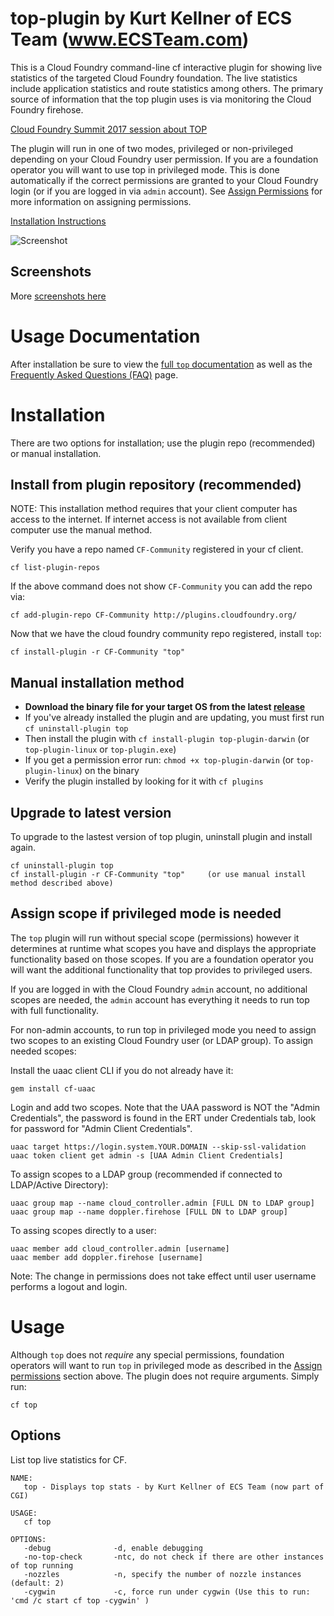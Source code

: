 # top-plugin by Kurt Kellner of ECS Team (www.ECSTeam.com)

This is a Cloud Foundry command-line cf interactive plugin for showing live statistics of the targeted Cloud Foundry foundation.
The live statistics include application statistics and route statistics among others.
The primary source of information that the top plugin uses is via monitoring the Cloud Foundry firehose.

[Cloud Foundry Summit 2017 session about TOP](https://www.youtube.com/watch?v=XDY64HKB7CI&t=7m48s)

The plugin will run in one of two modes, privileged or non-privileged depending on your Cloud Foundry user permission.
If you are a foundation operator you will want to use top in privileged mode.  This is done automatically if the
correct permissions are granted to your Cloud Foundry login (or if you are logged in via `admin` account).  See
[Assign Permissions](#assign-permissions-if-privileged-mode-is-needed) for more information on assigning permissions.


[Installation Instructions](#installation) 

![Screenshot](screenshots/screencast2.gif?raw=true)

## Screenshots

More [screenshots here](screenshots/screenshots.md)

# Usage Documentation

After installation be sure to view the [full `top` documentation](docs/doc.md) as
well as the [Frequently Asked Questions (FAQ)](docs/faq.md) page.

# Installation
There are two options for installation; use the plugin repo (recommended) or manual installation.

## Install from plugin repository (recommended)
NOTE: This installation method requires that your client computer has access to the internet.
If internet access is not available from client computer use the manual method.

Verify you have a repo named `CF-Community` registered in your cf client.

```
cf list-plugin-repos
```
If the above command does not show `CF-Community` you can add the repo via:

```
cf add-plugin-repo CF-Community http://plugins.cloudfoundry.org/
```
Now that we have the cloud foundry community repo registered, install `top`:

```
cf install-plugin -r CF-Community "top"
```


## Manual installation method
* **Download the binary file for your target OS from the latest [release](https://github.com/ecsteam/cloudfoundry-top-plugin/releases/latest)**
* If you've already installed the plugin and are updating, you must first run `cf uninstall-plugin top`
* Then install the plugin with `cf install-plugin top-plugin-darwin`  (or `top-plugin-linux` or `top-plugin.exe`)
* If you get a permission error run: `chmod +x top-plugin-darwin` (or `top-plugin-linux`) on the binary
* Verify the plugin installed by looking for it with `cf plugins`

## Upgrade to latest version
To upgrade to the lastest version of top plugin, uninstall plugin and install again.
```
cf uninstall-plugin top
cf install-plugin -r CF-Community "top"     (or use manual install method described above)
```

## Assign scope if privileged mode is needed

The `top` plugin will run without special scope (permissions) however it determines at runtime
what scopes you have and displays the appropriate functionality based on those
scopes.  If you are a foundation operator you will want the additional functionality
that top provides to privileged users.

If you are logged in with the Cloud Foundry `admin` account, no additional scopes
are needed, the `admin` account has everything it needs to run top with full functionality.

For non-admin accounts, to run top in privileged mode you need to assign two scopes
to an existing Cloud Foundry user (or LDAP group).  To assign needed scopes:

Install the uaac client CLI if you do not already have it:
```
gem install cf-uaac
```

Login and add two scopes.  Note that the UAA password is NOT the
"Admin Credentials", the password is found in the ERT under Credentials tab,
look for password for "Admin Client Credentials".

```
uaac target https://login.system.YOUR.DOMAIN --skip-ssl-validation
uaac token client get admin -s [UAA Admin Client Credentials]  
```

To assign scopes to a LDAP group (recommended if connected to LDAP/Active Directory):
```
uaac group map --name cloud_controller.admin [FULL DN to LDAP group]
uaac group map --name doppler.firehose [FULL DN to LDAP group]
```

To assing scopes directly to a user:
```
uaac member add cloud_controller.admin [username]
uaac member add doppler.firehose [username]
```

Note: The change in permissions does not take effect until user username performs
a logout and login.


# Usage

Although `top` does not *require* any special permissions, foundation operators 
will want to run `top` in privileged mode as described in the
[Assign permissions](#Assign-permissions-if-privileged-mode-is-needed)
section above.  The plugin does not require arguments.  Simply run:
```
cf top
```

## Options

List top live statistics for CF.

```
NAME:
   top - Displays top stats - by Kurt Kellner of ECS Team (now part of CGI)

USAGE:
   cf top

OPTIONS:
   -debug              -d, enable debugging
   -no-top-check       -ntc, do not check if there are other instances of top running
   -nozzles            -n, specify the number of nozzle instances (default: 2)
   -cygwin             -c, force run under cygwin (Use this to run: 'cmd /c start cf top -cygwin' )
```
